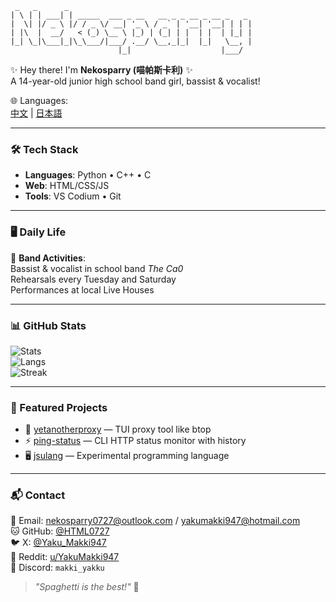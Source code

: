 ```
 _   _      _                                                  
| \ | | ___| | _____  ___ _ __   __ _ _ __ _ __ _   _          
|  \| |/ _ \ |/ / _ \/ __| '_ \ / _` | '__| '__| | | |         
| |\  |  __/   < (_) \__ \ |_) | (_| | |  | |  | |_| |         
|_| \_|\___|_|\_\___/|___/ .__/ \__,_|_|  |_|   \__, |         
                        |_|                    |___/           
```

✨ Hey there! I'm **Nekosparry (喵帕斯卡利)** ✨  
A 14-year-old junior high school band girl, bassist & vocalist!  

🌐 Languages:  
[中文](README_CN.md) | [日本語](README_JP.md)  

---

### 🛠️ Tech Stack
- **Languages**: Python • C++ • C
- **Web**: HTML/CSS/JS  
- **Tools**: VS Codium • Git

---

### 🖥 Daily Life
🎤 **Band Activities**:  
Bassist & vocalist in school band *The Ca0*  
Rehearsals every Tuesday and Saturday  
Performances at local Live Houses  

---

### 📊 GitHub Stats
![Stats](https://github-readme-stats.vercel.app/api?username=HTML0727&show_icons=true&theme=tokyonight)  
![Langs](https://github-readme-stats.vercel.app/api/top-langs/?username=HTML0727&layout=compact&theme=tokyonight)  
![Streak](https://github-readme-streak-stats.herokuapp.com/?user=HTML0727&theme=tokyonight)  

---

### 📌 Featured Projects
- 🔧 [yetanotherproxy](https://github.com/HTML0727/yetanotherproxy) — TUI proxy tool like btop  
- ⚡ [ping-status](https://github.com/HTML0727/ping-status) — CLI HTTP status monitor with history  
- 🖥️ [jsulang](https://github.com/HTML0727/jsulang) — Experimental programming language  

---

### 📬 Contact
📧 Email: [nekosparry0727@outlook.com](mailto:nekosparry0727@outlook.com) / [yakumakki947@hotmail.com](mailto:yakumakki947@hotmail.com)  
🐱 GitHub: [@HTML0727](https://github.com/HTML0727)  
🐦 X: [@Yaku_Makki947](https://x.com/Yaku_Makki947)  
👾 Reddit: [u/YakuMakki947](https://www.reddit.com/u/YakuMakki947/s/Iz3LX99omP)  
💬 Discord: `makki_yakku`  

> *"Spaghetti is the best!"* 🍝